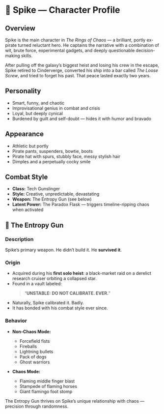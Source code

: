 
# 🧍 Spike — Character Profile

## Overview
Spike is the main character in *The Rings of Chaos* — a brilliant, portly ex-pirate turned reluctant hero. He captains the narrative with a combination of wit, brute force, experimental gadgets, and deeply questionable decision-making skills.

After pulling off the galaxy’s biggest heist and losing his crew in the escape, Spike retired to Cinderverge, converted his ship into a bar called *The Loose Screw*, and tried to forget his past. That peace lasted exactly two years.

## Personality
- Smart, funny, and chaotic
- Improvisational genius in combat and crisis
- Loyal, but deeply cynical
- Burdened by guilt and self-doubt — hides it with humor and bravado

## Appearance
- Athletic but portly
- Pirate pants, suspenders, bowtie, boots
- Pirate hat with spurs, stubbly face, messy stylish hair
- Dimples and a perpetually cocky smile

## Combat Style
- **Class:** Tech Gunslinger
- **Style:** Creative, unpredictable, devastating
- **Weapon:** The Entropy Gun (see below)
- **Latent Power:** The Paradox Flask — triggers timeline-ripping chaos when activated

## 🔫 The Entropy Gun

### Description
Spike’s primary weapon. He didn’t build it. He **survived it**.

### Origin
- Acquired during his **first solo heist**: a black-market raid on a derelict research cruiser orbiting a collapsed star.
- Found in a vault labeled:
  > “**UNSTABLE: DO NOT CALIBRATE. EVER.**”
- Naturally, Spike calibrated it. Badly.
- It has bonded with his combat style ever since.

### Behavior
- **Non-Chaos Mode:**
  - Forcefield fists
  - Fireballs
  - Lightning bullets
  - Pack of dogs
  - Ghost warriors

- **Chaos Mode:**
  - Flaming middle finger blast
  - Stampede of flaming horses
  - Giant flamingo foot stomp

The Entropy Gun thrives on Spike’s unique relationship with chaos — precision through randomness.

